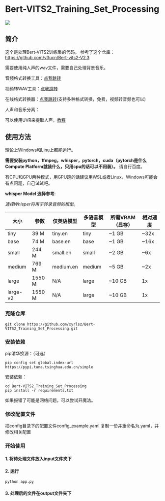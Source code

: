 

# Bert-VITS2_Training_Set_Processing
<img src="https://img.shields.io/badge/python->=3.9-green">

## 简介

这个是处理Bert-VITS2训练集的代码。
参考了这个仓库：https://github.com/v3ucn/Bert-vits2-V2.3

需要使用纯人声的wav文件，需要自己处理背景音乐。

音频格式转换工具：[点我跳转](./converter_doc.md#音频转换器)

视频转WAV工具：[点我跳转](./converter_doc.md#视频转音频)

在线格式转换器：[点我跳转](https://convertfree.com/)(支持多种格式转换，免费，视频转音频也可以)

人声和音乐分离：

可以使用UVR来提取人声，[教程](https://www.bilibili.com/read/cv27499700/)


## 使用方法

理论上Windows和Linu上都能运行。

**需要安装python，ffmpeg，whisper，pytorch，cuda（pytorch是什么Compute Platform就装什么，只用cpu的话可以不用装）。** 请自行百度。

有CPU和GPU两种模式，用GPU跑的话建议用WSL或者Linux，Windows可能会有点问题，自己试试吧。

**whisper Model 选择参考**:

*选择Whisper将用于转录音频的模型*。

| 大小      | 参数 | 仅英语模型  | 多语言模型 | 所需VRAM（显存） | 相对速度 |
|-----------|------------|--------------------|--------------------|---------------|----------------|
| tiny      | 39 M       | tiny.en            | tiny               | ~1 GB         | ~32x           |
| base      | 74 M       | base.en            | base               | ~1 GB         | ~16x           |
| small     | 244 M      | small.en           | small              | ~2 GB         | ~6x            |
| medium    | 769 M      | medium.en          | medium             | ~5 GB         | ~2x            |
| large     | 1550 M     | N/A                | large              | ~10 GB        | 1x             |
| large-v2  | 1550 M     | N/A                | large              | ~10 GB        | 1x             |

### 克隆仓库
```shell
git clone https://github.com/xyrlsz/Bert-VITS2_Training_Set_Processing.git
```
### 安装依赖
pip清华换源：（可选）
~~~shell
pip config set global.index-url https://pypi.tuna.tsinghua.edu.cn/simple
~~~
安装依赖：
```shell
cd Bert-VITS2_Training_Set_Processing
pip install -r requirements.txt
```

如果报错了可能是网络问题，可以尝试开魔法。

### 修改配置文件

把config目录下的配置文件config_example.yaml 复制一份并重命名为.yaml，并修改相关配置

### 开始使用

#### 1. 将待处理文件放入input文件夹下

#### 2. 运行
```shell
python app.py
```

#### 3. 处理后的文件在output文件夹下